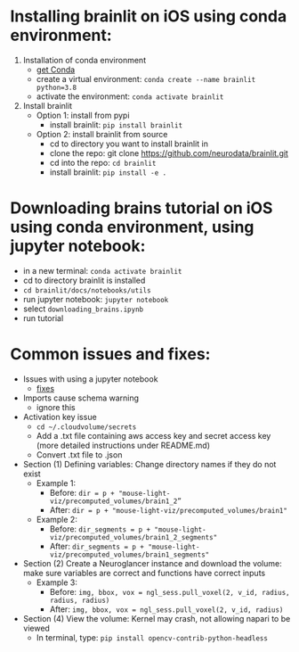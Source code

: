 # Installing brainlit on iOS using conda environment:
1. Installation of conda environment
    * [get Conda](https://docs.conda.io/projects/conda/en/latest/user-guide/getting-started.html)
    * create a virtual environment: `conda create --name brainlit python=3.8`
    * activate the environment: `conda activate brainlit`
2. Install brainlit
    * Option 1: install from pypi
        * install brainlit: `pip install brainlit`
    * Option 2: install brainlit from source
        * cd to directory you want to install brainlit in
        * clone the repo: git clone https://github.com/neurodata/brainlit.git
        * cd into the repo: `cd brainlit`
        * install brainlit: `pip install -e .`

# Downloading brains tutorial on iOS using conda environment, using jupyter notebook: 
* in a new terminal: `conda activate brainlit`
* cd to directory brainlit is installed
* `cd brainlit/docs/notebooks/utils`
* run jupyter notebook: `jupyter notebook`
* select `downloading_brains.ipynb`
* run tutorial

# Common issues and fixes:
* Issues with using a jupyter notebook
    * [fixes](https://jupyter-notebook.readthedocs.io/en/stable/troubleshooting.html)
* Imports cause schema warning
    * ignore this
* Activation key issue
    * `cd ~/.cloudvolume/secrets`
    * Add a .txt file containing aws access key and secret access key (more detailed instructions under README.md)
    * Convert .txt file to .json 
* Section (1) Defining variables: Change directory names if they do not exist
    * Example 1:
        * Before: `dir = p + "mouse-light-viz/precomputed_volumes/brain1_2”`
        * After: `dir = p + "mouse-light-viz/precomputed_volumes/brain1"`
    * Example 2: 
        * Before: `dir_segments = p + "mouse-light-viz/precomputed_volumes/brain1_2_segments"`
        * After: `dir_segments = p + "mouse-light-viz/precomputed_volumes/brain1_segments"`
* Section (2) Create a Neuroglancer instance and download the volume: make sure variables are correct and functions have correct inputs
    * Example 3: 
        * Before: `img, bbox, vox = ngl_sess.pull_voxel(2, v_id, radius, radius, radius)`
        * After:  `img, bbox, vox = ngl_sess.pull_voxel(2, v_id, radius)`
* Section (4) View the volume: Kernel may crash, not allowing napari to be viewed
    * In terminal, type: `pip install opencv-contrib-python-headless`